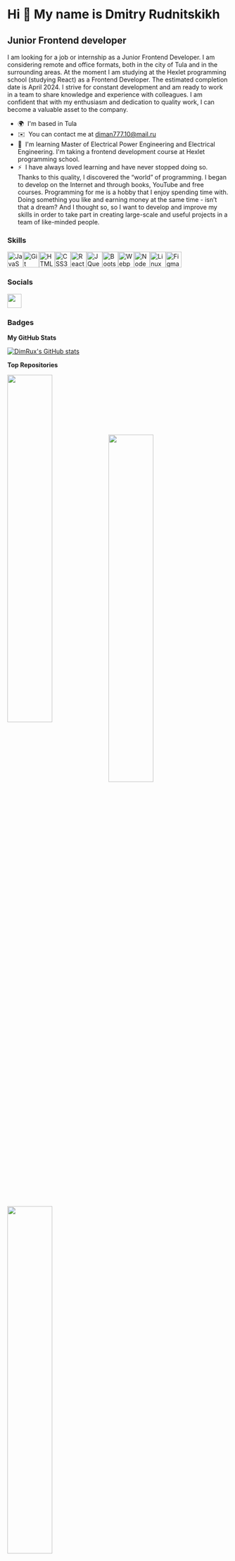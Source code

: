 Hi 👋 My name is Dmitry Rudnitskikh
===================================

Junior Frontend developer
-------------------------

I am looking for a job or internship as a Junior Frontend Developer. I am considering remote and office formats, both in the city of Tula and in the surrounding areas. At the moment I am studying at the Hexlet programming school (studying React) as a Frontend Developer. The estimated completion date is April 2024. I strive for constant development and am ready to work in a team to share knowledge and experience with colleagues. I am confident that with my enthusiasm and dedication to quality work, I can become a valuable asset to the company.

* 🌍  I'm based in Tula
* ✉️  You can contact me at [diman777.10@mail.ru](mailto:diman777.10@mail.ru)
* 🧠  I'm learning Master of Electrical Power Engineering and Electrical Engineering. I'm taking a frontend development course at Hexlet programming school.
* ⚡  I have always loved learning and have never stopped doing so. Thanks to this quality, I discovered the “world” of programming. I began to develop on the Internet and through books, YouTube and free courses. Programming for me is a hobby that I enjoy spending time with. Doing something you like and earning money at the same time - isn’t that a dream? And I thought so, so I want to develop and improve my skills in order to take part in creating large-scale and useful projects in a team of like-minded people.

### Skills


<p align="left">
<a href="https://developer.mozilla.org/en-US/docs/Web/JavaScript" target="_blank" rel="noreferrer"><img src="https://raw.githubusercontent.com/danielcranney/readme-generator/main/public/icons/skills/javascript-colored.svg" width="36" height="36" alt="JavaScript" /></a><a href="https://git-scm.com/" target="_blank" rel="noreferrer"><img src="https://raw.githubusercontent.com/danielcranney/readme-generator/main/public/icons/skills/git-colored.svg" width="36" height="36" alt="Git" /></a><a href="https://developer.mozilla.org/en-US/docs/Glossary/HTML5" target="_blank" rel="noreferrer"><img src="https://raw.githubusercontent.com/danielcranney/readme-generator/main/public/icons/skills/html5-colored.svg" width="36" height="36" alt="HTML5" /></a><a href="https://www.w3.org/TR/CSS/#css" target="_blank" rel="noreferrer"><img src="https://raw.githubusercontent.com/danielcranney/readme-generator/main/public/icons/skills/css3-colored.svg" width="36" height="36" alt="CSS3" /></a><a href="https://reactjs.org/" target="_blank" rel="noreferrer"><img src="https://raw.githubusercontent.com/danielcranney/readme-generator/main/public/icons/skills/react-colored.svg" width="36" height="36" alt="React" /></a><a href="https://jquery.com/" target="_blank" rel="noreferrer"><img src="https://raw.githubusercontent.com/danielcranney/readme-generator/main/public/icons/skills/jquery-colored.svg" width="36" height="36" alt="JQuery" /></a><a href="https://getbootstrap.com/" target="_blank" rel="noreferrer"><img src="https://raw.githubusercontent.com/danielcranney/readme-generator/main/public/icons/skills/bootstrap-colored.svg" width="36" height="36" alt="Bootstrap" /></a><a href="https://webpack.js.org/" target="_blank" rel="noreferrer"><img src="https://raw.githubusercontent.com/danielcranney/readme-generator/main/public/icons/skills/webpack-colored.svg" width="36" height="36" alt="Webpack" /></a><a href="https://nodejs.org/en/" target="_blank" rel="noreferrer"><img src="https://raw.githubusercontent.com/danielcranney/readme-generator/main/public/icons/skills/nodejs-colored.svg" width="36" height="36" alt="NodeJS" /></a><a href="https://www.linux.org" target="_blank" rel="noreferrer"><img src="https://raw.githubusercontent.com/danielcranney/readme-generator/main/public/icons/skills/linux-colored.svg" width="36" height="36" alt="Linux" /></a><a href="https://www.figma.com/" target="_blank" rel="noreferrer"><img src="https://raw.githubusercontent.com/danielcranney/readme-generator/main/public/icons/skills/figma-colored.svg" width="36" height="36" alt="Figma" /></a>
</p>


### Socials

<p align="left"> <a href="https://www.github.com/DimRux" target="_blank" rel="noreferrer"> <picture> <source media="(prefers-color-scheme: dark)" srcset="https://raw.githubusercontent.com/danielcranney/readme-generator/main/public/icons/socials/github-dark.svg" /> <source media="(prefers-color-scheme: light)" srcset="https://raw.githubusercontent.com/danielcranney/readme-generator/main/public/icons/socials/github.svg" /> <img src="https://raw.githubusercontent.com/danielcranney/readme-generator/main/public/icons/socials/github.svg" width="32" height="32" /> </picture> </a></p>

### Badges

<b>My GitHub Stats</b>

<a href="http://www.github.com/DimRux"><img src="https://github-readme-stats.vercel.app/api?username=DimRux&show_icons=true&hide=stars,prs,&title_color=0891b2&text_color=ffffff&icon_color=0891b2&bg_color=1c1917&hide_border=true&show_icons=true" alt="DimRux's GitHub stats" /></a>

<b>Top Repositories</b>
<br />

<div width="100%" align="center"><a href="https://github.com/DimRux/frontend-project-44" align="left"><img align="left" width="45%" src="https://github-readme-stats.vercel.app/api/pin/?username=DimRux&repo=frontend-project-11&title_color=0891b2&text_color=ffffff&icon_color=0891b2&bg_color=1c1917&hide_border=true&locale=en" /></a></div> <br /><br /><br /><br /><br /><br /><br />

<br />

<div width="100%" align="center"><a href="https://github.com/DimRux/frontend-project-44" align="left"><img align="left" width="45%" src="https://github-readme-stats.vercel.app/api/pin/?username=DimRux&repo=frontend-project-46&title_color=0891b2&text_color=ffffff&icon_color=0891b2&bg_color=1c1917&hide_border=true&locale=en" /></a></div> <br /><br /><br /><br /><br /><br />
<br />

<div width="100%" align="center"><a href="https://github.com/DimRux/frontend-project-44" align="left"><img align="left" width="45%" src="https://github-readme-stats.vercel.app/api/pin/?username=DimRux&repo=frontend-project-44&title_color=0891b2&text_color=ffffff&icon_color=0891b2&bg_color=1c1917&hide_border=true&locale=en" /></a></div>
